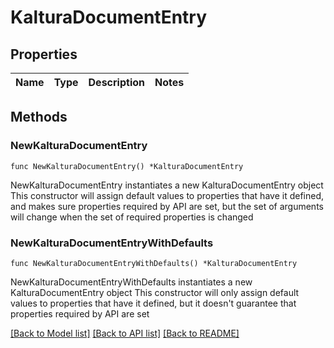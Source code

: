 # KalturaDocumentEntry

## Properties

Name | Type | Description | Notes
------------ | ------------- | ------------- | -------------

## Methods

### NewKalturaDocumentEntry

`func NewKalturaDocumentEntry() *KalturaDocumentEntry`

NewKalturaDocumentEntry instantiates a new KalturaDocumentEntry object
This constructor will assign default values to properties that have it defined,
and makes sure properties required by API are set, but the set of arguments
will change when the set of required properties is changed

### NewKalturaDocumentEntryWithDefaults

`func NewKalturaDocumentEntryWithDefaults() *KalturaDocumentEntry`

NewKalturaDocumentEntryWithDefaults instantiates a new KalturaDocumentEntry object
This constructor will only assign default values to properties that have it defined,
but it doesn't guarantee that properties required by API are set


[[Back to Model list]](../README.md#documentation-for-models) [[Back to API list]](../README.md#documentation-for-api-endpoints) [[Back to README]](../README.md)


